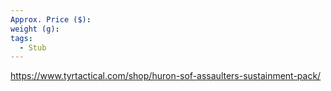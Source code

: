 ```yaml
---
Approx. Price ($): 
weight (g): 
tags:
  - Stub
---
```

https://www.tyrtactical.com/shop/huron-sof-assaulters-sustainment-pack/

